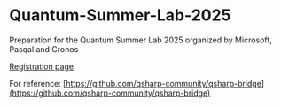 # Quantum-Summer-Lab-2025
Preparation for the Quantum Summer Lab 2025 organized by Microsoft, Pasqal and Cronos

[Registration page](https://micronos.be/quantum-summer-lab/)

For reference: [https://github.com/qsharp-community/qsharp-bridge](https://github.com/qsharp-community/qsharp-bridge)
